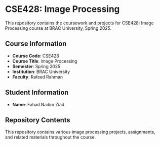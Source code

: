 # CSE428: Image Processing

This repository contains the coursework and projects for CSE428: Image Processing course at BRAC University, Spring 2025.

## Course Information
- **Course Code**: CSE428
- **Course Title**: Image Processing
- **Semester**: Spring 2025
- **Institution**: BRAC University
- **Faculty**: Rafeed Rahman

## Student Information
- **Name**: Fahad Nadim Ziad

## Repository Contents
This repository contains various image processing projects, assignments, and related materials throughout the course.
